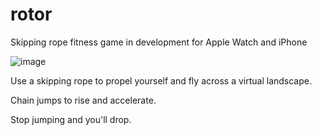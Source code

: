 # rotor

Skipping rope fitness game in development for Apple Watch and iPhone

![image](https://user-images.githubusercontent.com/69108995/233451621-0a3db5fc-1090-4e26-b08c-eef1313a34f9.png)

Use a skipping rope to propel yourself and fly across a virtual landscape. 

Chain jumps to rise and accelerate.

Stop jumping and you'll drop.

